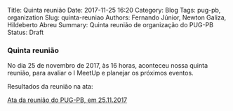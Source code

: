 Title: Quinta reunião
Date: 2017-11-25 16:20
Category: Blog
Tags: pug-pb, organization
Slug: quinta-reuniao
Authors: Fernando Júnior, Newton Galiza, Hildeberto Abreu
Summary: Quinta reunião de organização do PUG-PB
Status: Draft

### Quinta reunião

No dia 25 de novembro de 2017, às 16 horas, aconteceu nossa quinta
reunião, para avaliar o I MeetUp e planejar os próximos eventos.

Resultados da reunião na ata:

[Ata da reunião do PUG-PB, em 25.11.2017]({filename}/pdfs/reuniao-005.pdf)
